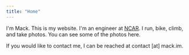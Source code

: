 ```yaml
---
title: "Home"
---
```


I'm Mack. This is my website. I'm an engineer at [NCAR](https://ncar.ucar.edu/). I run, bike, climb, and take photos. You can see some of the photos here.

If you would like to contact me, I can be reached at contact [at] mack.im.